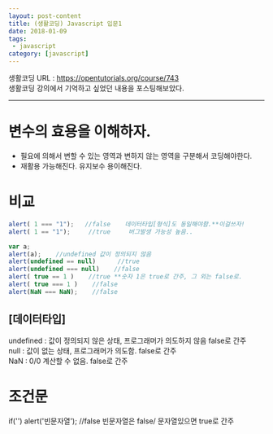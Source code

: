 ```yaml
---
layout: post-content
title: (생활코딩) Javascript 입문1 
date: 2018-01-09
tags:
 - javascript
category: [javascript]
---
```


생활코딩 URL : https://opentutorials.org/course/743    
생활코딩 강의에서 기억하고 싶었던 내용을 포스팅해보았다.

---

# 변수의 효용을 이해하자.
- 필요에 의해서 변할 수 있는 영역과 변하지 않는 영역을 구분해서 코딩해야한다.
- 재활용 가능해진다. 유지보수 용이해진다.

# 비교
```javascript
alert( 1 === "1");   //false    데이터타입[형식]도 동일해야함.**이걸쓰자!
alert( 1 == "1");     //true     버그발생 가능성 높음..

var a;
alert(a);    //undefined 값이 정의되지 않음
alert(undefined == null)      //true
alert(undefined === null)    //false
alert( true == 1 )    //true **숫자 1은 true로 간주, 그 외는 false로.
alert( true === 1 )    //false 
alert(NaN === NaN);    //false
```

## [데이터타입]
undefined : 값이 정의되지 않은 상태, 프로그래머가 의도하지 않음 false로 간주    
null    :    값이 없는 상태, 프로그래머가 의도함. false로 간주    
NaN   : 0/0 계산할 수 없음. false로 간주

# 조건문
if('') alert('빈문자열'); //false 빈문자열은 false/ 문자열있으면 true로 간주